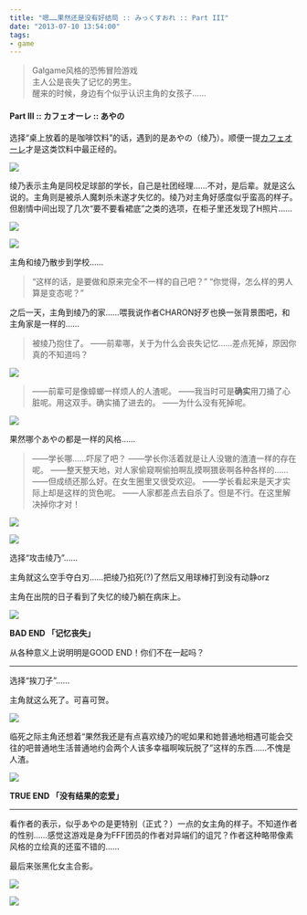 ```yaml
---
title: "嗯……果然还是没有好结局 :: みっくすおれ :: Part III"
date: "2013-07-10 13:54:00"
tags:
- game
---
```

> Galgame风格的恐怖冒险游戏  
> 主人公是丧失了记忆的男生。  
> 醒来的时候，身边有个似乎认识主角的女孩子……  

#### Part III :: カフェオーレ :: あやの

选择“桌上放着的是咖啡饮料”的话，遇到的是あやの（绫乃）。顺便一提[カフェオーレ](http://cafe-ole.jp/)才是这类饮料中最正经的。

![](/assets/0015-01.png)

绫乃表示主角是同校足球部的学长，自己是社团经理……不对，是后辈。就是这么说的。主角则是被杀人魔刺杀未遂才失忆的。绫乃对主角好感度似乎蛮高的样子。但剧情中间出现了几次“要不要看裙底”之类的选项，在柜子里还发现了H照片……

![](/assets/0015-02.png)  

![](/assets/0015-03.png)

主角和绫乃散步到学校……

> “这样的话，是要做和原来完全不一样的自己吧？”
> “你觉得，怎么样的男人算是变态呢？”

之后一天，主角到绫乃的家……喂我说作者CHARON好歹也换一张背景图吧，和主角家是一样的……

> 被绫乃抱住了。 
> ——前辈哪，关于为什么会丧失记忆……差点死掉，原因你真的不知道吗？

![](/assets/0015-04.png)  

> ——前辈可是像蟑螂一样烦人的人渣呢。
> ——我当时可是**确实**用刀捅了心脏呢。用这双手。确实捅了进去的。
> ——为什么没有死掉呢。

![](/assets/0015-05.png)

果然哪个あやの都是一样的风格…… 

> ——学长哪……吓尿了吧？
> ——学长你活着就是让人没辙的渣渣一样的存在呢。
> ——整天整天地，对人家偷窥啊偷拍啊乱摸啊猥亵啊各种各样的……
> ——但成绩还那么好。在女生圈里又很受欢迎。
> ——学长看起来是天才实际上却是这样的货色呢。
> ——人家都差点去自杀了。但是不行。在这里解决掉你才对！ 

![](/assets/0015-06.png)  

![](/assets/0015-07.png)

选择“攻击绫乃”……

主角就这么空手夺白刃……把绫乃掐死(?)了然后又用球棒打到没有动静orz

主角在出院的日子看到了失忆的绫乃躺在病床上。

![](/assets/0015-08.png)

**BAD END 「记忆丧失」**  

从各种意义上说明明是GOOD END！你们不在一起吗？

- - -

选择“挨刀子”……

主角就这么死了。可喜可贺。

![](/assets/0015-09.png)

临死之际主角还想着“果然我还是有点喜欢绫乃的呢如果和她普通地相遇可能会交往的吧普通地生活普通地约会两个人该多幸福啊唉玩脱了”这样的东西……不愧是人渣。
 
![](/assets/0015-10.png)

**TRUE END 「没有结果的恋爱」**

- - -

看作者的表示，似乎あやの是更特别（正式？）一点的女主角的样子。不知道作者的性别……感觉这游戏是身为FFF团员的作者对异端们的诅咒？作者这种略带像素风格的立绘真的还蛮不错的……

最后来张黑化女主合影。
 
![](/assets/0015-11.png)

![](/assets/0015-12.png)